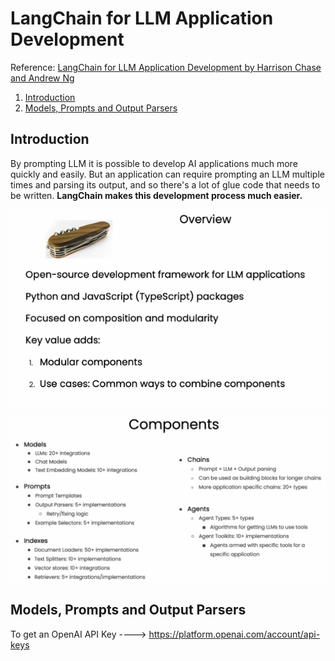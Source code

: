 # LangChain for LLM Application Development

Reference: <a href="https://www.deeplearning.ai/short-courses/langchain-for-llm-application-development/">LangChain for LLM Application Development by Harrison Chase and Andrew Ng</a>

1. [Introduction](#1)
2. [Models, Prompts and Output Parsers](#2)

<a name="1"></a>
## Introduction 

By prompting LLM it is possible to develop AI applications much more quickly and easily. But an application can require prompting an LLM multiple times and parsing its output, and so there's a lot of glue code that needs to be written. **LangChain makes this development process much easier.**

![](https://github.com/DanialArab/images/blob/main/LLM/overview.PNG)

![](https://github.com/DanialArab/images/blob/main/LLM/components.PNG)

<a name="2"></a>
## Models, Prompts and Output Parsers

To get an OpenAI API Key ----> https://platform.openai.com/account/api-keys
